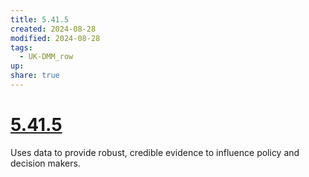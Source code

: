 ```yaml
---
title: 5.41.5
created: 2024-08-28
modified: 2024-08-28
tags:
  - UK-DMM_row
up: 
share: true
---
```

# [5.41.5](5.41.5.md)

Uses data to provide robust, credible evidence to influence policy and decision makers.
